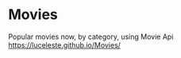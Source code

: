 # Movies
<p align="left">

Popular movies now, by category, using Movie Api
https://luceleste.github.io/Movies/</p>


